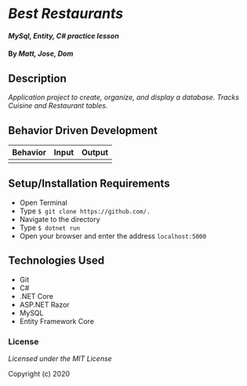 # _Best Restaurants_

#### _MySql, Entity, C# practice lesson_

#### By _Matt, Jose, Dom_

## Description

_Application project to create, organize, and display a database. Tracks Cuisine and Restaurant tables._

## Behavior Driven Development
| Behavior | Input | Output |
|----|----|-----|
|  |  |  |



## Setup/Installation Requirements

* Open Terminal
* Type ``$ git clone https://github.com/. ``
* Navigate to the directory 
* Type ``$ dotnet run``
* Open your browser and enter the address ``localhost:5000``

## Technologies Used

* Git
* C#
* .NET Core
* ASP.NET Razor
* MySQL
* Entity Framework Core

### License

*Licensed under the MIT License*

Copyright (c) 2020
